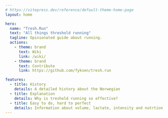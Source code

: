 ```yaml
---
# https://vitepress.dev/reference/default-theme-home-page
layout: home

hero:
  name: "Tresh.Run"
  text: "All things threshold running"
  tagline: Opinionated guide about running.
  actions:
    - theme: brand
      text: Wiki
      link: /wiki/
    - theme: brand
      text: Contribute
      link: https://github.com/fyksen/tresh.run

features:
  - title: History
    details: A detailed history about the Norwegian 
  - title: Explanation
    details: Why is treshold running so effective?
  - title: Easy to do, hard to perfect
    details: Information about volume, lactate, intensity and nutrtion
---
```



